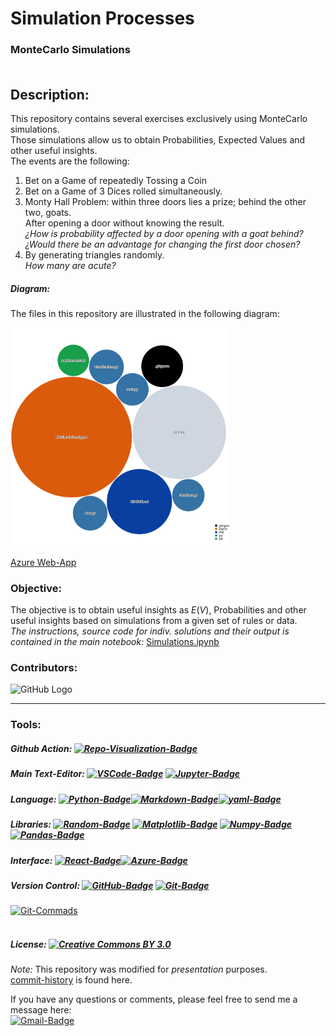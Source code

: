 # **Simulation Processes**
### **MonteCarlo Simulations** <br><br>

## **Description:**
This repository contains several exercises exclusively using  MonteCarlo simulations. 
<br>
Those simulations allow us to obtain Probabilities, Expected Values and other useful insights. <br> 
The events are the following:<br>

1. Bet on a Game of repeatedly Tossing a Coin 
2. Bet on a Game of 3 Dices rolled simultaneously.
3. Monty Hall Problem: within three doors lies a prize; behind the other two, goats.<br>
After opening a door without knowing the result.<br>*¿How is probability affected by a door opening with a goat behind?*<br>*¿Would there be an advantage for changing the first door chosen?*<br>     
4. By generating triangles randomly.<br>
*How many are acute?*

##### **Diagram:**
The files in this repository are illustrated in the following diagram:

<img src="diagram.svg" width="350" height="350">

[Azure Web-App](https://mango-dune-07a8b7110.1.azurestaticapps.net/?repo=EstebanMqz%2FMonteCarlo-Simulations)


### **Objective:**
The objective is to obtain useful insights as $E(V)$, Probabilities and other useful insights based on simulations from a given set of rules or data.<br>
*The instructions, source code for indiv. solutions and their output is contained in the main notebook:* [Simulations.ipynb](https://github.com/EstebanMqz/MonteCarlo-Simulations/blob/main/MC-Simulations.ipynb)

### **Contributors:** 
![GitHub Logo](https://github.com/EstebanMqz.png?size=30)

---
### **Tools:**
##### Github Action:&nbsp;[![Repo-Visualization-Badge](https://img.shields.io/badge/Action-Visualization-020521?style=flat-square&logo=github&logoColor=white)](https://githubnext.com/projects/repo-visualization)<br>
##### Main Text-Editor:&nbsp;[![VSCode-Badge](https://img.shields.io/badge/VSCode-007ACC?style=flat-square&logo=visual-studio-code&logoColor=white)](https://code.visualstudio.com/)&nbsp;[![Jupyter-Badge](https://img.shields.io/badge/Jupyter-Notebook-orange.svg?style=flat-square&logo=Jupyter&logoColor=white)](https://jupyter.org)
##### Language:&nbsp;[![Python-Badge](https://img.shields.io/badge/Python-2b6dd6.svg?style=flat-square&logo=Python&logoColor=green)](https://www.python.org)[![Markdown-Badge](https://img.shields.io/badge/Markdown-000000.svg?style=flat-square&logo=Markdown&logoColor=white)](https://www.markdownguide.org)[![yaml-Badge](https://img.shields.io/badge/YAML-000000?style=flat-square&logo=yaml&logoColor=red)](https://yaml.org)
##### Libraries:&nbsp;[![Random-Badge](https://img.shields.io/badge/Random-000000?style=flat-square&logo=random&logoColor=white)](https://docs.python.org/3/library/random.html)&nbsp;[![Matplotlib-Badge](https://img.shields.io/badge/Matplotlib-013243?style=flat-square&logo=matplotlib&logoColor=white)](https://matplotlib.org)&nbsp;[![Numpy-Badge](https://img.shields.io/badge/Numpy-013243?style=flat-square&logo=numpy&logoColor=white)](https://numpy.org)&nbsp;[![Pandas-Badge](https://img.shields.io/badge/Pandas-150458?style=flat-square&logo=pandas&logoColor=white)](https://pandas.pydata.org)<br>
##### Interface:&nbsp;[![React-Badge](https://img.shields.io/badge/React-61DAFB?style=flat-square&logo=react&logoColor=black)](https://create-react-app.dev)[![Azure-Badge](https://img.shields.io/badge/Azure-0089D6?style=flat-square&logo=microsoft-azure&logoColor=white)](https://portal.azure.com/#allservices/category/All)<br>
##### Version Control:&nbsp;[![GitHub-Badge](https://img.shields.io/badge/GitHub-100000?style=flat-square&logo=github&logoColor=white)](https://github.com)&nbsp;[![Git-Badge](https://img.shields.io/badge/Git-F05032.svg?style=flat-square&logo=Git&logoColor=white)](https://git-scm.com)<br>
[![Git-Commads](https://img.shields.io/badge/Git%20Commands-gray?style=flat-square&logo=git&logoColor=white)](https://github.com/EstebanMqz/Git-Commands)<br><br>


##### License:&nbsp;[![Creative Commons BY 3.0](https://img.shields.io/badge/License-CC%20BY%203.0-lightgrey.svg?style=flat-square)](https://creativecommons.org/licenses/by/3.0/)<br>


*Note:* This repository was modified for *presentation* purposes.<br>
[commit-history](https://github.com/EstebanMqz/MonteCarlo-in-Casino-and-Cafe/commits/main) is found here.<br>

If you have any questions or comments, please feel free to send me a message here:<br>
[![Gmail-Badge](https://img.shields.io/badge/Gmail-D14836?style=flat-square&logo=gmail&logoColor=white)](mailto:emarquez1895@gmail)
